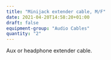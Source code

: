 ```yaml
---
title: "Minijack extender cable, M/F"
date: 2021-04-20T14:58:20+01:00
draft: false
equipment-group: "Audio Cables"
quantity: "2"
---
```


Aux or headphone extender cable.

